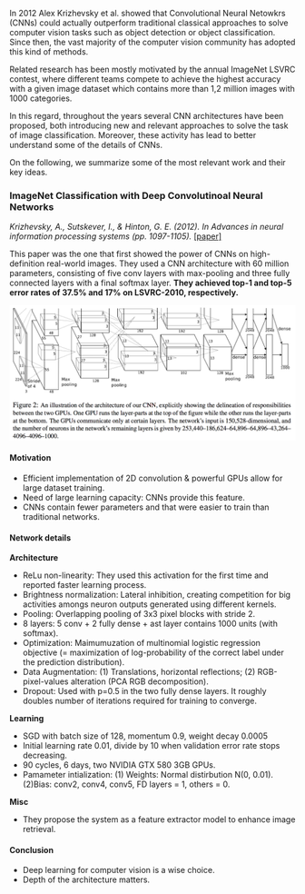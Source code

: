 In 2012 Alex Krizhevsky et al. showed that Convolutional Neural Netowkrs (CNNs) could actually outperform traditional classical approaches to solve computer vision tasks such as object detection or object classification. Since then, the vast majority of the computer vision community has adopted this kind of methods. 

Related research has been mostly motivated by the annual ImageNet LSVRC contest, where different teams compete to achieve the highest accuracy with a given image dataset which contains more than 1,2 million images with 1000 categories.


In this regard, throughout the years several CNN architectures have been proposed, both introducing new and relevant approaches to solve the task of image classification. Moreover, these activity has lead to better understand some of the details of CNNs.

On the following, we summarize some of the most relevant work and their key ideas.


### ImageNet Classification with Deep Convolutinoal Neural Networks

*Krizhevsky, A., Sutskever, I., & Hinton, G. E. (2012). In Advances in neural information processing systems (pp. 1097-1105).* [[paper]](http://papers.nips.cc/paper/4824-imagenet-classification-with-deep-convolutional-neural-networks.pdf)

This paper was the one that first showed the power of CNNs on high-definition real-world images. They used a CNN architecture with 60 million parameters, consisting of five conv layers with max-pooling and three fully connected layers with a final softmax layer. **They achieved top-1 and top-5 error rates of 37.5% and 17% on LSVRC-2010, respectively.**

![](imgs/alexnet1.png)

#### Motivation
- Efficient implementation of 2D convolution & powerful GPUs allow for large dataset training.
- Need of large learning capacity: CNNs provide this feature.
- CNNs contain fewer parameters and that were easier to train than traditional networks.


#### Network details

**Architecture**
- ReLu non-linearity: They used this activation for the first time and reported faster learning process.
- Brightness normalization: Lateral inhibition, creating competition for big activities amongs neuron outputs generated using different kernels.
- Pooling: Overlapping pooling of 3x3 pixel blocks with stride 2.
- 8 layers: 5 conv + 2 fully dense + ast layer contains 1000 units (with softmax).
- Optimization: Maimumuzation of multinomial logistic regression objective (= maximization of log-probability of the correct label under the prediction distribution).
- Data Augmentation: (1) Translations, horizontal reflections; (2) RGB-pixel-values alteration (PCA RGB decomposition).
- Dropout: Used with p=0.5 in the two fully dense layers. It roughly doubles number of iterations required for training to converge.

**Learning**
- SGD with batch size of 128, momentum 0.9, weight decay 0.0005
- Initial learning rate 0.01, divide by 10 when validation error rate stops decreasing.
- 90 cycles, 6 days, two NVIDIA GTX 580 3GB GPUs.
- Pamameter intialization: (1) Weights: Normal distirbution N(0, 0.01). (2)Bias: conv2, conv4, conv5, FD layers = 1, others = 0.

**Misc**
- They propose the system as a feature extractor model to enhance image retrieval.

#### Conclusion

- Deep learning for computer vision is a wise choice.
- Depth of the architecture matters.


